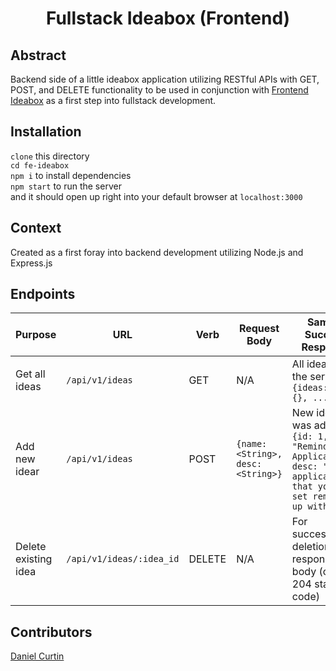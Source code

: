 <h1 align="center">Fullstack Ideabox (Frontend)</h1>

## Abstract
Backend side of a little ideabox application utilizing RESTful APIs with GET, POST, and DELETE functionality to be used in conjunction with [Frontend Ideabox](https://github.com/danielcurtin/fe-ideabox) as a first step into fullstack development.

## Installation
`clone` this directory<br>
`cd fe-ideabox`<br>
`npm i` to install dependencies<br>
`npm start` to run the server<br>
and it should open up right into your default browser at `localhost:3000`<br>

## Context
Created as a first foray into backend development utilizing Node.js and Express.js

## Endpoints
| Purpose | URL | Verb | Request Body | Sample Success Response |
|----|----|----|----|----|
| Get all ideas |`/api/v1/ideas`| GET | N/A | All ideas on the server: `{ideas: [{}, {}, ...]}` |
| Add new idear |`/api/v1/ideas`| POST | `{name: <String>, desc: <String>}` | New idea that was added: `{id: 1, name: "Reminder Application", desc: "An application that you can set reminders up with"}` |
| Delete existing idea |`/api/v1/ideas/:idea_id`| DELETE | N/A | For successful deletion: No response body (only 204 status code) |

## Contributors
[Daniel Curtin](https://www.github.com/danielcurtin)
